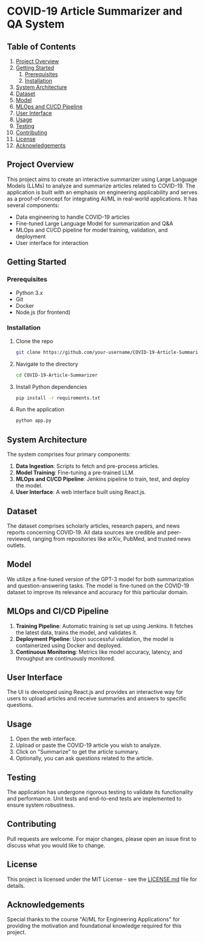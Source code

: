 # COVID-19 Article Summarizer and QA System

## Table of Contents
1. [Project Overview](#project-overview)
2. [Getting Started](#getting-started)
    1. [Prerequisites](#prerequisites)
    2. [Installation](#installation)
3. [System Architecture](#system-architecture)
4. [Dataset](#dataset)
5. [Model](#model)
6. [MLOps and CI/CD Pipeline](#mlops-and-ci-cd-pipeline)
7. [User Interface](#user-interface)
8. [Usage](#usage)
9. [Testing](#testing)
10. [Contributing](#contributing)
11. [License](#license)
12. [Acknowledgements](#acknowledgements)

## Project Overview

This project aims to create an interactive summarizer using Large Language Models (LLMs) to analyze and summarize articles related to COVID-19. The application is built with an emphasis on engineering applicability and serves as a proof-of-concept for integrating AI/ML in real-world applications. It has several components:

- Data engineering to handle COVID-19 articles
- Fine-tuned Large Language Model for summarization and Q&A
- MLOps and CI/CD pipeline for model training, validation, and deployment
- User interface for interaction

## Getting Started

### Prerequisites

- Python 3.x
- Git
- Docker
- Node.js (for frontend)

### Installation

1. Clone the repo
   ```bash
   git clone https://github.com/your-username/COVID-19-Article-Summarizer.git
   ```

2. Navigate to the directory
   ```bash
   cd COVID-19-Article-Summarizer
   ```

3. Install Python dependencies
   ```bash
   pip install -r requirements.txt
   ```

4. Run the application
   ```bash
   python app.py
   ```

## System Architecture

The system comprises four primary components:

1. **Data Ingestion**: Scripts to fetch and pre-process articles.
2. **Model Training**: Fine-tuning a pre-trained LLM.
3. **MLOps and CI/CD Pipeline**: Jenkins pipeline to train, test, and deploy the model.
4. **User Interface**: A web interface built using React.js.

## Dataset

The dataset comprises scholarly articles, research papers, and news reports concerning COVID-19. All data sources are credible and peer-reviewed, ranging from repositories like arXiv, PubMed, and trusted news outlets.

## Model

We utilize a fine-tuned version of the GPT-3 model for both summarization and question-answering tasks. The model is fine-tuned on the COVID-19 dataset to improve its relevance and accuracy for this particular domain.

## MLOps and CI/CD Pipeline

1. **Training Pipeline**: Automatic training is set up using Jenkins. It fetches the latest data, trains the model, and validates it.
2. **Deployment Pipeline**: Upon successful validation, the model is containerized using Docker and deployed.
3. **Continuous Monitoring**: Metrics like model accuracy, latency, and throughput are continuously monitored.

## User Interface

The UI is developed using React.js and provides an interactive way for users to upload articles and receive summaries and answers to specific questions.

## Usage

1. Open the web interface.
2. Upload or paste the COVID-19 article you wish to analyze.
3. Click on "Summarize" to get the article summary.
4. Optionally, you can ask questions related to the article.

## Testing

The application has undergone rigorous testing to validate its functionality and performance. Unit tests and end-to-end tests are implemented to ensure system robustness.

## Contributing

Pull requests are welcome. For major changes, please open an issue first to discuss what you would like to change.

## License

This project is licensed under the MIT License - see the [LICENSE.md](LICENSE.md) file for details.

## Acknowledgements

Special thanks to the course "AI/ML for Engineering Applications" for providing the motivation and foundational knowledge required for this project.